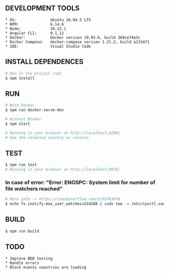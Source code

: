 ## DEVELOPMENT TOOLS
~~~
* OS:               Ubuntu 18.04.5 LTS
* NPM:              6.14.6
* Node:             10.22.1
* Angular CLI:      9.1.12
* Docker:           Docker version 19.03.6, build 369ce74a3c
* Docker Compose:   docker-compose version 1.21.2, build a133471
* IDE:              Visual Studio Code
~~~

## INSTALL DEPENDENCES
```sh
# Run in the project root
$ npm install
```

## RUN
```sh
# With Docker
$ npm run docker-serve-dev

# Without Docker
$ npm start

# Running in your browser on http://localhost:4200/
# See the selected country on console
```

## TEST
```sh
$ npm run test
# Running in your browser on http://localhost:9876/
```

### In case of error: "Error: ENOSPC: System limit for number of file watchers reached"
```sh
# More info -> https://stackoverflow.com/a/55763478
$ echo fs.inotify.max_user_watches=524288 | sudo tee -a /etc/sysctl.conf && sudo sysctl -p
```

## BUILD
```sh
$ npm run build
```

## TODO
~~~
* Improve BDD testing
* Handle errors
* Block events countries are loading
~~~